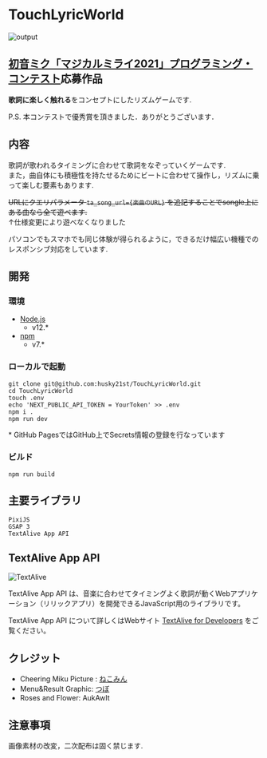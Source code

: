 # TouchLyricWorld
![output](https://user-images.githubusercontent.com/68993961/139785948-29e8d6d1-882c-476b-85a0-556c4676060c.gif)

## [初音ミク「マジカルミライ2021」プログラミング・コンテスト](https://magicalmirai.com/2021/procon/)応募作品

**歌詞に楽しく触れる**をコンセプトにしたリズムゲームです.

P.S. 本コンテストで優秀賞を頂きました．ありがとうございます．

## 内容

歌詞が歌われるタイミングに合わせて歌詞をなぞっていくゲームです.  
また，曲自体にも積極性を持たせるためにビートに合わせて操作し，リズムに乗って楽しむ要素もあります.

~~URLにクエリパラメータ `ta_song_url={楽曲のURL}` を追記することでsongle上にある曲なら全て遊べます.~~  
↑仕様変更により遊べなくなりました

パソコンでもスマホでも同じ体験が得られるように，できるだけ幅広い機種でのレスポンシブ対応をしています.

## 開発

### 環境

- [Node.js](https://nodejs.org/)
  - v12.\*
- [npm](https://www.npmjs.com/)
  - v7.\*

### ローカルで起動

```
git clone git@github.com:husky21st/TouchLyricWorld.git
cd TouchLyricWorld
touch .env
echo 'NEXT_PUBLIC_API_TOKEN = YourToken' >> .env
npm i .
npm run dev
```

\* GitHub PagesではGitHub上でSecrets情報の登録を行なっています

### ビルド

```
npm run build
```

## 主要ライブラリ

```
PixiJS
GSAP 3
TextAlive App API
```

## TextAlive App API

![TextAlive](https://i.gyazo.com/thumb/1000/5301e6f642d255c5cfff98e049b6d1f3-png.png)

TextAlive App API は、音楽に合わせてタイミングよく歌詞が動くWebアプリケーション（リリックアプリ）を開発できるJavaScript用のライブラリです。

TextAlive App API について詳しくはWebサイト [TextAlive for Developers](https://developer.textalive.jp/) をご覧ください。

## クレジット

- Cheering Miku Picture : [ねこみん](https://twitter.com/nukotun)
- Menu&Result Graphic: [つぼ](https://twitter.com/tsubo_pi)
- Roses and Flower: AukAwIt

## 注意事項

画像素材の改変，二次配布は固く禁じます.
